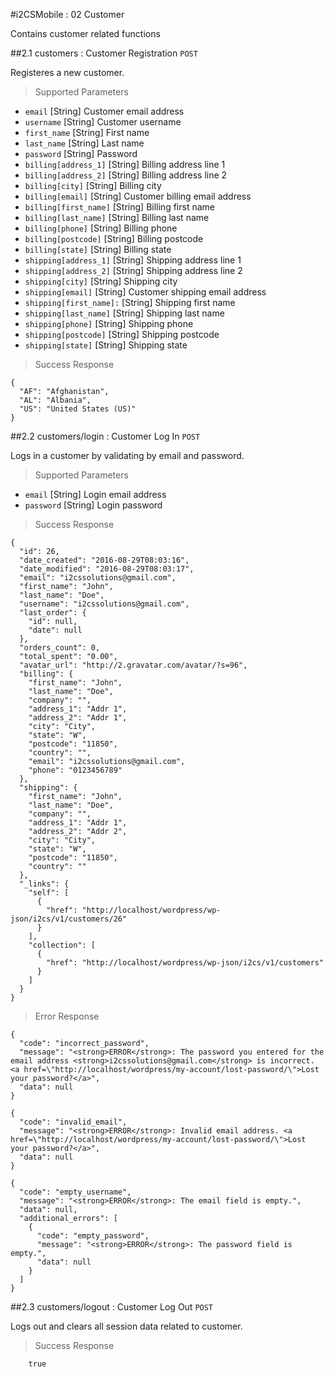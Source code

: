 #i2CSMobile : 02 Customer

Contains customer related functions

##2.1 customers : Customer Registration `POST`

Registeres a new customer.

> Supported Parameters

* `email` [String] Customer email address
* `username` [String] Customer username
* `first_name` [String] First name
* `last_name` [String] Last name
* `password` [String] Password
* `billing[address_1]` [String] Billing address line 1
* `billing[address_2]` [String] Billing address line 2
* `billing[city]` [String] Billing city
* `billing[email]` [String] Customer billing email address
* `billing[first_name]` [String] Billing first name
* `billing[last_name]` [String] Billing last name
* `billing[phone]` [String] Billing phone
* `billing[postcode]` [String] Billing postcode
* `billing[state]` [String] Billing state
* `shipping[address_1]` [String] Shipping address line 1
* `shipping[address_2]` [String] Shipping address line 2
* `shipping[city]` [String] Shipping city
* `shipping[email]` [String] Customer shipping email address
* `shipping[first_name]:` [String] Shipping first name
* `shipping[last_name]` [String] Shipping last name
* `shipping[phone]` [String] Shipping phone
* `shipping[postcode]` [String] Shipping postcode
* `shipping[state]` [String] Shipping state

> Success Response

```
{
  "AF": "Afghanistan",
  "AL": "Albania",
  "US": "United States (US)"
}
```

##2.2 customers/login : Customer Log In `POST`

Logs in a customer by validating by email and password.

> Supported Parameters

* `email` [String] Login email address
* `password` [String] Login password

> Success Response

```
{
  "id": 26,
  "date_created": "2016-08-29T08:03:16",
  "date_modified": "2016-08-29T08:03:17",
  "email": "i2cssolutions@gmail.com",
  "first_name": "John",
  "last_name": "Doe",
  "username": "i2cssolutions@gmail.com",
  "last_order": {
    "id": null,
    "date": null
  },
  "orders_count": 0,
  "total_spent": "0.00",
  "avatar_url": "http://2.gravatar.com/avatar/?s=96",
  "billing": {
    "first_name": "John",
    "last_name": "Doe",
    "company": "",
    "address_1": "Addr 1",
    "address_2": "Addr 1",
    "city": "City",
    "state": "W",
    "postcode": "11850",
    "country": "",
    "email": "i2cssolutions@gmail.com",
    "phone": "0123456789"
  },
  "shipping": {
    "first_name": "John",
    "last_name": "Doe",
    "company": "",
    "address_1": "Addr 1",
    "address_2": "Addr 2",
    "city": "City",
    "state": "W",
    "postcode": "11850",
    "country": ""
  },
  "_links": {
    "self": [
      {
        "href": "http://localhost/wordpress/wp-json/i2cs/v1/customers/26"
      }
    ],
    "collection": [
      {
        "href": "http://localhost/wordpress/wp-json/i2cs/v1/customers"
      }
    ]
  }
}
```

> Error Response

```
{
  "code": "incorrect_password",
  "message": "<strong>ERROR</strong>: The password you entered for the email address <strong>i2cssolutions@gmail.com</strong> is incorrect. <a href=\"http://localhost/wordpress/my-account/lost-password/\">Lost your password?</a>",
  "data": null
}
```
```
{
  "code": "invalid_email",
  "message": "<strong>ERROR</strong>: Invalid email address. <a href=\"http://localhost/wordpress/my-account/lost-password/\">Lost your password?</a>",
  "data": null
}
```
```
{
  "code": "empty_username",
  "message": "<strong>ERROR</strong>: The email field is empty.",
  "data": null,
  "additional_errors": [
    {
      "code": "empty_password",
      "message": "<strong>ERROR</strong>: The password field is empty.",
      "data": null
    }
  ]
}
```

##2.3 customers/logout : Customer Log Out `POST`

Logs out and clears all session data related to customer.

> Success Response

```
    true
```